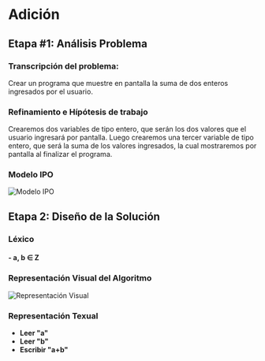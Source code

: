 # Adición
## Etapa #1: Análisis Problema
### Transcripción del problema:
Crear un programa que muestre en pantalla la suma de dos enteros ingresados por el usuario.
### Refinamiento e Hípótesis de trabajo
Crearemos dos variables de tipo entero, que serán los dos valores que el usuario ingresará por pantalla. Luego crearemos una tercer variable de tipo entero, que será la suma de los valores ingresados, la cual mostraremos por pantalla al finalizar el programa.
### Modelo IPO
![Modelo IPO](https://raw.githubusercontent.com/alopez1993/AED/master/01-Adici%C3%B3n/ADICION%20IPO%20-%20diagrams.net.jpg)
## Etapa 2: Diseño de la Solución
### Léxico
#### - a, b ∈ **Z**
### Representación Visual del Algoritmo
![Representación Visual](https://raw.githubusercontent.com/alopez1993/AED/master/01-Adici%C3%B3n/Visual%20Adicion.jpg)
### Representación Texual
- **Leer "a"**
- **Leer "b"**
- **Escribir "a+b"**
